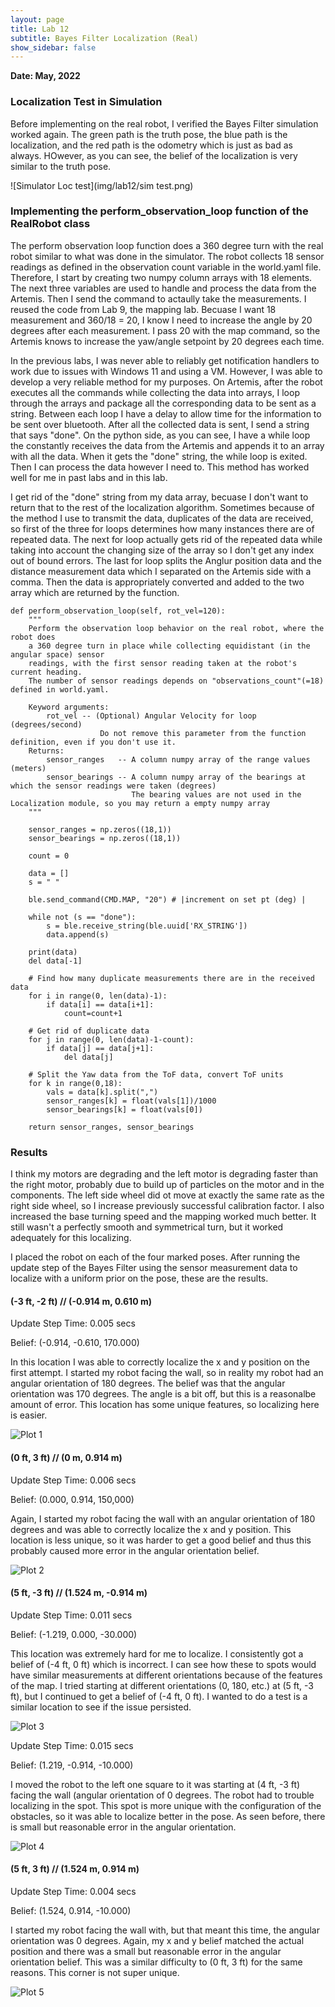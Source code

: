 ```yaml
---
layout: page
title: Lab 12
subtitle: Bayes Filter Localization (Real)
show_sidebar: false
---
```


**Date: May, 2022**


### Localization Test in Simulation
Before implementing on the real robot, I verified the Bayes Filter simulation worked again. The green path is the truth pose, the blue path is the localization, and the red path is the odometry which is just as bad as always. HOwever, as you can see, the belief of the localization is very similar to the truth pose.


![Simulator Loc test](img/lab12/sim test.png)


### Implementing the perform_observation_loop function of the RealRobot class
The perform observation loop function does a 360 degree turn with the real robot similar to what was done in the simulator.  The robot collects 18 sensor readings as defined in the observation count variable in the world.yaml file. Therefore, I start by creating two numpy column arrays with 18 elements. The next three variables are used to handle and process the data from the Artemis. Then I send the command to actaully take the measurements. I reused the code from Lab 9, the mapping lab. Becuase I want 18 measurement and 360/18 = 20, I know I need to increase the angle by 20 degrees after each measurement. I pass 20 with the map command, so the Artemis knows to increase the yaw/angle setpoint by 20 degrees each time. 

In the previous labs, I was never able to reliably get notification handlers to work due to issues with Windows 11 and using a VM. However, I was able to develop a very reliable method for my purposes. On Artemis, after the robot executes all the commands while collecting the data into arrays, I loop through the arrays and package all the corresponding data to be sent as a string. Between each loop I have a delay to allow time for the information to be sent over bluetooth. After all the collected data is sent, I send a string that says "done". On the python side, as you can see, I have a while loop the constantly receives the data from the Artemis and appends it to an array with all the data. When it gets the "done" string, the while loop is exited. Then I can process the data however I need to. This method has worked well for me in past labs and in this lab. 

I get rid of the "done" string from my data array, becuase I don't want to return that to the rest of the localization algorithm. Sometimes because of the method I use to transmit the data, duplicates of the data are received, so first of the three for loops determines how many instances there are of repeated data. The next for loop actually gets rid of the repeated data while taking into account the changing size of the array so I don't get any index out of bound errors. The last for loop splits the Anglur position data and the distance measurement data which I separated on the Artemis side with a comma. Then the data is appropriately converted and added to the two array which are returned by the function.


```
def perform_observation_loop(self, rot_vel=120):
    """
    Perform the observation loop behavior on the real robot, where the robot does  
    a 360 degree turn in place while collecting equidistant (in the angular space) sensor
    readings, with the first sensor reading taken at the robot's current heading. 
    The number of sensor readings depends on "observations_count"(=18) defined in world.yaml.

    Keyword arguments:
        rot_vel -- (Optional) Angular Velocity for loop (degrees/second)
                    Do not remove this parameter from the function definition, even if you don't use it.
    Returns:
        sensor_ranges   -- A column numpy array of the range values (meters)
        sensor_bearings -- A column numpy array of the bearings at which the sensor readings were taken (degrees)
                           The bearing values are not used in the Localization module, so you may return a empty numpy array
    """

    sensor_ranges = np.zeros((18,1))
    sensor_bearings = np.zeros((18,1))

    count = 0

    data = []
    s = " "

    ble.send_command(CMD.MAP, "20") # |increment on set pt (deg) |

    while not (s == "done"):
        s = ble.receive_string(ble.uuid['RX_STRING'])
        data.append(s)    

    print(data)
    del data[-1]

    # Find how many duplicate measurements there are in the received data
    for i in range(0, len(data)-1):
        if data[i] == data[i+1]:
            count=count+1

    # Get rid of duplicate data
    for j in range(0, len(data)-1-count):
        if data[j] == data[j+1]:        
            del data[j]

    # Split the Yaw data from the ToF data, convert ToF units
    for k in range(0,18):
        vals = data[k].split(",")
        sensor_ranges[k] = float(vals[1])/1000
        sensor_bearings[k] = float(vals[0])

    return sensor_ranges, sensor_bearings
```


### Results
I think my motors are degrading and the left motor is degrading faster than the right motor, probably due to build up of particles on the motor and in the components. The left side wheel  did ot move at exactly the same rate as the right side wheel, so I increase previously successful calibration factor. I also increased the base turning speed and the mapping worked much better. It still wasn't a perfectly smooth and symmetrical turn, but it worked adequately for this localizing.
    
I placed the robot on each of the four marked poses. After running the update step of the Bayes Filter using the sensor measurement data to localize with a uniform prior on the pose, these are the results.

#### (-3 ft, -2 ft) // (-0.914 m, 0.610 m)
Update Step Time: 0.005 secs

Belief: (-0.914, -0.610, 170.000)

In this location I was able to correctly localize the x and y position on the first attempt. I started my robot facing the wall, so in reality my robot had an angular orientation of 180 degrees. The belief was that the angular orientation was 170 degrees. The angle is a bit off, but this is a reasonalbe amount of error. This location has some unique features, so localizing here is easier.

![Plot 1](img/lab12/plot_-3_-2.png)

#### (0 ft, 3 ft) // (0 m, 0.914 m)
Update Step Time: 0.006 secs

Belief: (0.000, 0.914, 150,000)

Again, I started my robot facing the wall with an angular orientation of 180 degrees and was able to correctly localize the x and y position. This location is less unique, so it was harder to get a good belief and thus this probably caused more error in the angular orientation belief.

![Plot 2](img/lab12/plot_0_3.png)

#### (5 ft, -3 ft) // (1.524 m, -0.914 m)
Update Step Time: 0.011 secs

Belief: (-1.219, 0.000, -30.000)

This location was extremely hard for me to localize. I consistently got a belief of (-4 ft, 0 ft) which is incorrect. I can see how these to spots would have similar measurements at different orientations because of the features of the map. I tried starting at different orientations (0, 180, etc.) at (5 ft, -3 ft), but I continued to get a belief of (-4 ft, 0 ft). I wanted to do a test is a similar location to see if the issue persisted.

![Plot 3](img/lab12/plot_5_-3.png)

Update Step Time: 0.015 secs

Belief: (1.219, -0.914, -10.000)

I moved the robot to the left one square to it was starting at (4 ft, -3 ft) facing the wall (angular orientation of 0 degrees. The robot had to trouble localizing in the spot. This spot is more unique with the configuration of the obstacles, so it was able to localize better in the pose. As seen before, there is small but reasonable error in the angular orientation.

![Plot 4](img/lab12/plot_4_-3.png)

#### (5 ft, 3 ft) // (1.524 m, 0.914 m)
Update Step Time: 0.004 secs

Belief: (1.524, 0.914, -10.000)

I started my robot facing the wall with, but that meant this time, the angular orientation was 0 degrees. Again, my x and y belief matched the actual position and there was a small but reasonable error in the angular orientation belief. This was a similar difficulty to (0 ft, 3 ft) for the same reasons. This corner is not super unique.

![Plot 5](img/lab12/plot_5_3.png)

